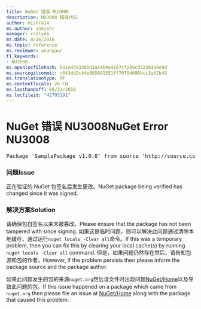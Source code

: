 ```yaml
---
title: NuGet 错误 NU3008
description: NU3008 错误代码
author: mishra14
ms.author: anmishr
manager: rrelyea
ms.date: 8/16/2018
ms.topic: reference
ms.reviewer: anangaur
f1_keywords:
- NU3008
ms.openlocfilehash: ba1e499336bd3ac4b9a4187cf289cd32384a8e9d
ms.sourcegitcommit: c643dd2c44e085601551ff7079d696bcc3ad2b49
ms.translationtype: MT
ms.contentlocale: zh-CN
ms.lasthandoff: 08/21/2018
ms.locfileid: "42793191"
---
```

# <a name="nuget-error-nu3008"></a><span data-ttu-id="8288c-103">NuGet 错误 NU3008</span><span class="sxs-lookup"><span data-stu-id="8288c-103">NuGet Error NU3008</span></span>

<pre>Package 'SamplePackage v1.0.0' from source 'http://source.com/index.json': The package integrity check failed.</pre>

### <a name="issue"></a><span data-ttu-id="8288c-104">问题</span><span class="sxs-lookup"><span data-stu-id="8288c-104">Issue</span></span>

<span data-ttu-id="8288c-105">正在验证的 NuGet 包签名后发生更改。</span><span class="sxs-lookup"><span data-stu-id="8288c-105">NuGet package being verified has changed since it was signed.</span></span>


### <a name="solution"></a><span data-ttu-id="8288c-106">解决方案</span><span class="sxs-lookup"><span data-stu-id="8288c-106">Solution</span></span>

<span data-ttu-id="8288c-107">请确保包自签名以来未被篡改。</span><span class="sxs-lookup"><span data-stu-id="8288c-107">Please ensure that the package has not been tampered with since signing.</span></span> <span data-ttu-id="8288c-108">如果这是临时问题，则可以解决此问题通过清除本地缓存，通过运行`nuget locals -Clear all`命令。</span><span class="sxs-lookup"><span data-stu-id="8288c-108">If this was a temporary problem, then you can fix this by clearing your local cache(s) by running `nuget locals -Clear all` command.</span></span> <span data-ttu-id="8288c-109">但是，如果问题仍然存在然后，请告知包源和包的作者。</span><span class="sxs-lookup"><span data-stu-id="8288c-109">However, if the problem persists then please inform the package source and the package author.</span></span>

<span data-ttu-id="8288c-110">如果此问题发生的包的来源`nuget.org`然后请文件时出现问题[NuGet/Home](https://github.com/NuGet/Home/issues)以及导致此问题的包。</span><span class="sxs-lookup"><span data-stu-id="8288c-110">If this issue happened on a package which came from `nuget.org` then please file an issue at [NuGet/Home](https://github.com/NuGet/Home/issues) along with the package that caused this problem.</span></span>


